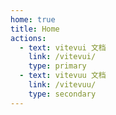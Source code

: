 ```yaml
---
home: true
title: Home
actions:
  - text: vitevui 文档
    link: /vitevui/
    type: primary
  - text: vitevuu 文档
    link: /vitevuu/
    type: secondary
---
```

